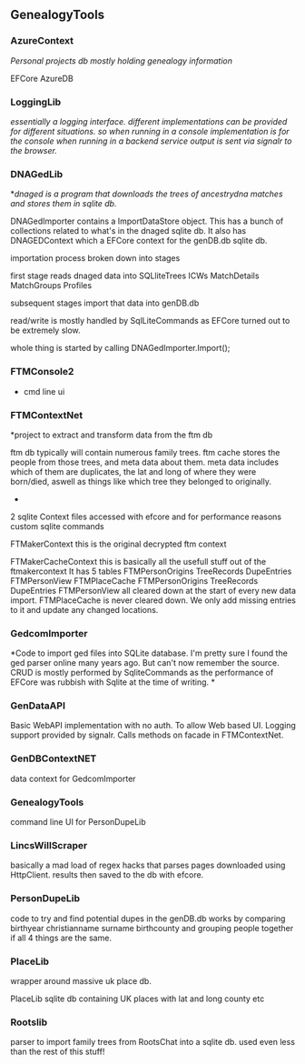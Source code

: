 ## GenealogyTools

### AzureContext
  *Personal projects db mostly holding genealogy information*  
  
  EFCore AzureDB   
    
### LoggingLib
 *essentially a logging interface.
 different implementations can be provided for different situations.
 so when running in a console implementation is for the console
    when running in a backend service output is sent via signalr to the browser.*
    
### DNAGedLib 
  **dnaged is a program that downloads the trees of ancestrydna matches and stores
  them in sqlite db.*

  DNAGedImporter contains a ImportDataStore object. This has a bunch of collections related to what's in the dnaged sqlite db. It also has DNAGEDContext which a EFCore context for the genDB.db sqlite db. 
  
  importation process broken down into stages

  first stage reads dnaged data into  SQLliteTrees  ICWs  MatchDetails  MatchGroups Profiles 

  subsequent stages import that data into genDB.db
  
  read/write is mostly handled by SqlLiteCommands as EFCore turned out to be extremely slow.

  whole thing is started by calling 
  DNAGedImporter.Import();
  
### FTMConsole2
 - cmd line ui

### FTMContextNet
 *project to extract and transform data from the ftm db
  
  ftm db typically will contain numerous family trees.
  ftm cache stores the people from those trees, and meta data about them. 
  meta data includes which of them are duplicates, the lat and long of where they were born/died, aswell 
  as things like which tree they belonged to originally.
  
  
 *

 2 sqlite Context files accessed with efcore and for performance reasons custom sqlite commands
 
 FTMakerContext
  this is the original decrypted ftm context
  
 FTMakerCacheContext 
  this is basically all the usefull stuff out of the ftmakercontext
  It has 5 tables FTMPersonOrigins  TreeRecords  DupeEntries   FTMPersonView  FTMPlaceCache 
  FTMPersonOrigins  TreeRecords  DupeEntries   FTMPersonView all cleared down at the start of every new
  data import.
  FTMPlaceCache is never cleared down. We only add missing entries to it and update any changed locations.
  

### GedcomImporter

 *Code to import ged files into SQLite database. I'm pretty sure I found the ged parser online many years ago. But can't now remember the source. CRUD is mostly performed by SqliteCommands as the performance of EFCore was rubbish with Sqlite at the time of writing.  *



### GenDataAPI
 Basic WebAPI implementation with no auth. To allow Web based UI.
 Logging support provided by signalr.
 Calls methods on facade in FTMContextNet.
 
 
### GenDBContextNET
 data context for GedcomImporter
 
### GenealogyTools
 command line UI for PersonDupeLib
 
### LincsWillScraper
 basically a mad load of regex hacks that parses pages downloaded using HttpClient. results then saved to the db with efcore.
 
### PersonDupeLib
 code to try and find potential dupes in the genDB.db works by comparing birthyear christianname surname birthcounty and grouping people  together if all 4 things are the same.

### PlaceLib
 wrapper around massive uk place db. 
 
 PlaceLib
  sqlite db containing UK places with lat and long county etc

### Rootslib
 parser to import family trees from RootsChat into a sqlite db. used even less than the rest of this stuff! 

